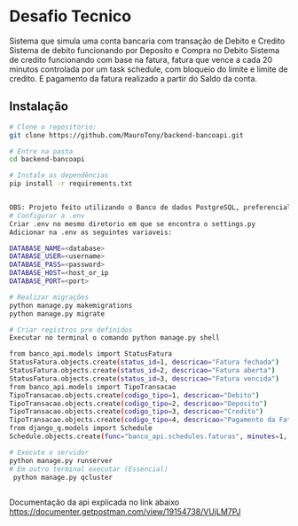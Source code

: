 # Desafio Tecnico

Sistema que simula uma conta bancaria com transação de Debito e Credito
Sistema de debito funcionando por Deposito e Compra no Debito
Sistema de credito funcionando com base na fatura, fatura que vence a cada 20 minutos controlada por um task schedule, com bloqueio do limite e limite de credito. E pagamento da fatura realizado a partir do Saldo da conta.

## Instalação

```bash
# Clone o repositorio:
git clone https://github.com/MauroTony/backend-bancoapi.git

# Entre na pasta
cd backend-bancoapi

# Instale as dependências
pip install -r requirements.txt


OBS: Projeto feito utilizando o Banco de dados PostgreSQL, preferencialmente utilize o mesmo se possivel.
# Configurar a .env
Criar .env no mesmo diretorio em que se encontra o settings.py
Adicionar na .env as seguintes variaveis:

DATABASE_NAME=<database>
DATABASE_USER=<username>
DATABASE_PASS=<password>
DATABASE_HOST=<host_or_ip
DATABASE_PORT=<port>

# Realizar migrações
python manage.py makemigrations
python manage.py migrate

# Criar registros pre definidos
Executar no terminal o comando python manage.py shell

from banco_api.models import StatusFatura
StatusFatura.objects.create(status_id=1, descricao="Fatura fechada")
StatusFatura.objects.create(status_id=2, descricao="Fatura aberta")
StatusFatura.objects.create(status_id=3, descricao="Fatura vencida")
from banco_api.models import TipoTransacao
TipoTransacao.objects.create(codigo_tipo=1, descricao="Debito")
TipoTransacao.objects.create(codigo_tipo=2, descricao="Deposito")
TipoTransacao.objects.create(codigo_tipo=3, descricao="Credito")
TipoTransacao.objects.create(codigo_tipo=4, descricao="Pagamento da Fatura")
from django_q.models import Schedule
Schedule.objects.create(func="banco_api.schedules.faturas", minutes=1, repeats=-1, schedule_type="I")

# Execute o servidor
python manage.py runserver
# Em outro terminal executar (Essencial)
 python manage.py qcluster
 
```
Documentação da api explicada no link abaixo
https://documenter.getpostman.com/view/19154738/VUjLM7PJ
